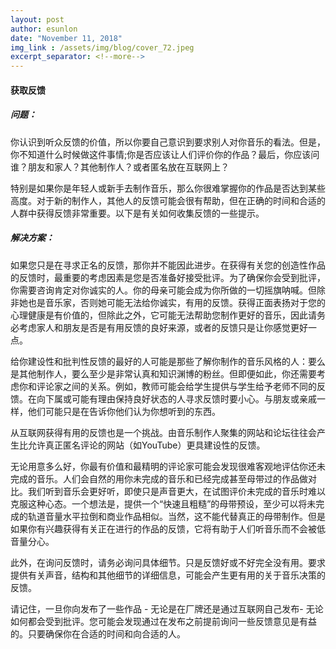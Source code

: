 ```yaml
---
layout: post
author: esunlon
date: "November 11, 2018"
img_link : /assets/img/blog/cover_72.jpeg
excerpt_separator: <!--more-->
---
```

#### 获取反馈

##### 问题：

你认识到听众反馈的价值，所以你要自己意识到要求别人对你音乐的看法。但是，你不知道什么时候做这件事情;你是否应该让人们评价你的作品？最后，你应该问谁？朋友和家人？其他制作人？或者匿名放在互联网上？

特别是如果你是年轻人或新手去制作音乐，那么你很难掌握你的作品是否达到某些高度。对于新的制作人，其他人的反馈可能会很有帮助，但在正确的时间和合适的人群中获得反馈非常重要。以下是有关如何收集反馈的一些提示。
<!--more-->

##### 解决方案：

如果您只是在寻求正名的反馈，那你并不能因此进步。在获得有关您的创造性作品的反馈时，最重要的考虑因素是您是否准备好接受批评。为了确保你会受到批评，你需要咨询肯定对你诚实的人。你的母亲可能会成为你所做的一切摇旗呐喊。但除非她也是音乐家，否则她可能无法给你诚实，有用的反馈。获得正面表扬对于您的心理健康是有价值的，但除此之外，它可能无法帮助您制作更好的音乐，因此请务必考虑家人和朋友是否是有用反馈的良好来源，或者的反馈只是让你感觉更好一点。

给你建设性和批判性反馈的最好的人可能是那些了解你制作的音乐风格的人：要么是其他制作人，要么至少是非常认真和知识渊博的粉丝。但即便如此，你还需要考虑你和评论家之间的关系。例如，教师可能会给学生提供与学生给予老师不同的反馈。在向下属或可能有理由保持良好状态的人寻求反馈时要小心。与朋友或亲戚一样，他们可能只是在告诉你他们认为你想听到的东西。

从互联网获得有用的反馈也是一个挑战。由音乐制作人聚集的网站和论坛往往会产生比允许真正匿名评论的网站（如YouTube）更具建设性的反馈。

无论用意多么好，你最有价值和最精明的评论家可能会发现很难客观地评估你还未完成的音乐。人们会自然的用你未完成的音乐和已经完成甚至母带过的作品做对比。我们听到音乐会更好听，即使只是声音更大，在试图评价未完成的音乐时难以克服这种心态。一个想法是，提供一个“快速且粗糙”的母带预设，至少可以将未完成的轨道音量水平拉倒和商业作品相似。当然，这不能代替真正的母带制作。但是如果你有兴趣获得有关正在进行的作品的反馈，它将有助于人们听音乐而不会被低音量分心。

此外，在询问反馈时，请务必询问具体细节。只是反馈好或不好完全没有用。要求提供有关声音，结构和其他细节的详细信息，可能会产生更有用的关于音乐决策的反馈。

请记住，一旦你向发布了一些作品 - 无论是在厂牌还是通过互联网自己发布- 无论如何都会受到批评。您可能会发现通过在发布之前提前询问一些反馈意见是有益的。只要确保你在合适的时间和向合适的人。
